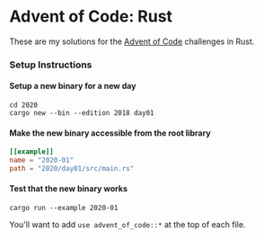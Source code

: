 # Advent of Code: Rust

These are my solutions for the [Advent of Code](https://adventofcode.com) challenges in Rust.

### Setup Instructions

#### Setup a new binary for a new day
```shell script
cd 2020
cargo new --bin --edition 2018 day01
```

#### Make the new binary accessible from the root library
```toml
[[example]]
name = "2020-01"
path = "2020/day01/src/main.rs"
```

#### Test that the new binary works
```shell script
cargo run --example 2020-01
```

You'll want to add `use advent_of_code::*` at the top of each file.
